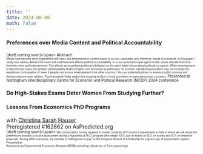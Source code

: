 ```yaml
---
title: ''
date: 2024-08-08
math: false
---
```

#### Preferences over Media Content and Political Accountability
<span style="font-size:0.7em;">[draft coming soon]<\span>
Abstract:\
<span style="font-size:0.7em;">Media have become more segmented with news and entertainment content easier to access separately and, therefore, easier to substitute. In this paper, I study how relative demand for news and entertainment affects political accountability. In a two-period
principal-agent model, voters allocate their time between news and entertainment.
This affects an incumbent politician’s behavior as the news might inform about political corruption. When entertainment is favored over news, the greater substitutability
leads to higher rent extraction by politicians. As a result, subsidizing journalism may
not increase the equilibrium consumption of news if people can access entertainment
from other sources. I discuss potential policies to enhance public scrutiny and thereby
improve voter welfare. This framework helps explain the ongoing decline of local journalism in many democratic countries.</span>
Presented at:\
Nottingham Interdisciplinary Centre for Economic and Political Research (NICEP) 2024 conference

#### Do High-Stakes Exams Deter Women From Studying Further?
#### Lessons From Economics PhD Programs
with [Christina Sarah Hauser](https://sites.google.com/view/christinasarahhauser)\
Preregistered #162862 on AsPredicted.org\
<span style="font-size:0.7em;">[draft coming soon]<\span>
<span style="font-size:0.7em;"> We constructed a survey targeted to master students at Economics departments in Italy in which we ask about the preferences towards a course assessment during a hypothetical Ph.D. program (the weight 100% put on exams or 50% on exams and 50% on research proposal). Among other outcomes, we estimate a "willingness-to-pay" in the foregone amount of scholarship for a given type of assessment.<\span>
Presented at:\
Behavioral and Experimental Economics Network (BEEN) workshop, University of Turin (*upcoming*)